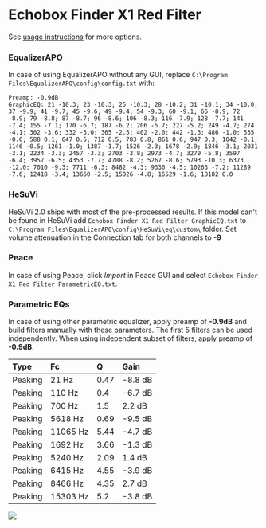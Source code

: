 # Echobox Finder X1 Red Filter
See [usage instructions](https://github.com/jaakkopasanen/AutoEq#usage) for more options.

### EqualizerAPO
In case of using EqualizerAPO without any GUI, replace `C:\Program Files\EqualizerAPO\config\config.txt`
with:
```
Preamp: -0.9dB
GraphicEQ: 21 -10.3; 23 -10.3; 25 -10.3; 28 -10.2; 31 -10.1; 34 -10.0; 37 -9.9; 41 -9.7; 45 -9.6; 49 -9.4; 54 -9.3; 60 -9.1; 66 -8.9; 72 -8.9; 79 -8.8; 87 -8.7; 96 -8.6; 106 -8.3; 116 -7.9; 128 -7.7; 141 -7.4; 155 -7.1; 170 -6.7; 187 -6.2; 206 -5.7; 227 -5.2; 249 -4.7; 274 -4.1; 302 -3.6; 332 -3.0; 365 -2.5; 402 -2.0; 442 -1.3; 486 -1.0; 535 -0.6; 588 0.1; 647 0.5; 712 0.5; 783 0.8; 861 0.6; 947 0.3; 1042 -0.1; 1146 -0.5; 1261 -1.0; 1387 -1.7; 1526 -2.3; 1678 -2.9; 1846 -3.1; 2031 -3.1; 2234 -3.3; 2457 -3.3; 2703 -3.8; 2973 -4.7; 3270 -5.8; 3597 -6.4; 3957 -6.5; 4353 -7.7; 4788 -8.2; 5267 -8.6; 5793 -10.3; 6373 -12.0; 7010 -9.3; 7711 -6.3; 8482 -4.3; 9330 -4.5; 10263 -7.2; 11289 -7.6; 12418 -3.4; 13660 -2.5; 15026 -4.8; 16529 -1.6; 18182 0.0
```

### HeSuVi
HeSuVi 2.0 ships with most of the pre-processed results. If this model can't be found in HeSuVi add
`Echobox Finder X1 Red Filter GraphicEQ.txt` to `C:\Program Files\EqualizerAPO\config\HeSuVi\eq\custom\` folder.
Set volume attenuation in the Connection tab for both channels to **-9**

### Peace
In case of using Peace, click *Import* in Peace GUI and select `Echobox Finder X1 Red Filter ParametricEQ.txt`.

### Parametric EQs
In case of using other parametric equalizer, apply preamp of **-0.9dB** and build filters manually
with these parameters. The first 5 filters can be used independently.
When using independent subset of filters, apply preamp of **-0.9dB**.

| Type    | Fc       |    Q | Gain    |
|:--------|:---------|:-----|:--------|
| Peaking | 21 Hz    | 0.47 | -8.8 dB |
| Peaking | 110 Hz   | 0.4  | -6.7 dB |
| Peaking | 700 Hz   | 1.5  | 2.2 dB  |
| Peaking | 5618 Hz  | 0.69 | -9.5 dB |
| Peaking | 11065 Hz | 5.44 | -4.7 dB |
| Peaking | 1692 Hz  | 3.66 | -1.3 dB |
| Peaking | 5240 Hz  | 2.09 | 1.4 dB  |
| Peaking | 6415 Hz  | 4.55 | -3.9 dB |
| Peaking | 8466 Hz  | 4.35 | 2.7 dB  |
| Peaking | 15303 Hz | 5.2  | -3.8 dB |

![](https://raw.githubusercontent.com/jaakkopasanen/AutoEq/master/results/innerfidelity/sbaf-serious/Echobox%20Finder%20X1%20Red%20Filter/Echobox%20Finder%20X1%20Red%20Filter.png)